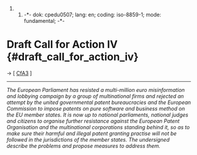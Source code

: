 1.  1.  -\*- dok: cpedu0507; lang: en; coding: iso-8859-1; mode:
        fundamental; -\*-

# Draft Call for Action IV {#draft_call_for_action_iv}

-\> \[
[CfA3](http://swpat.ffii.org/papers/europarl0309/call/0504/ "wikilink")
\]

------------------------------------------------------------------------

*The European Parliament has resisted a multi-million euro
misinformation and lobbying campaign by a group of multinational firms
and rejected an attempt by the united governmental patent bureaucracies
and the European Commission to impose patents on pure software and
business method on the EU member states. It is now up to national
parliaments, national judges and citizens to organise further resistance
against the European Patent Organisation and the multinational
corporations standing behind it, so as to make sure their harmful and
illegal patent granting practise will not be followed in the
jurisdictions of the member states. The undersigned describe the
problems and propose measures to address them.*
